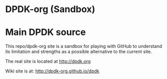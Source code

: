 # DPDK-org (Sandbox)
Main DPDK source
================

This repo/dpdk-org site is a sandbox for playing with GitHub to understand its limitation and strengths as a possible alternative to the current site.

The real site is located at http://dpdk.org

Wiki site is at: http://dpdk-org.github.io/dpdk

